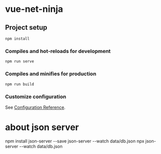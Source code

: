 # vue-net-ninja

## Project setup
```
npm install
```

### Compiles and hot-reloads for development
```
npm run serve
```

### Compiles and minifies for production
```
npm run build
```

### Customize configuration
See [Configuration Reference](https://cli.vuejs.org/config/).

#  about json server

npm install json-server --save
json-server --watch data/db.json
npx json-server --watch data/db.json
